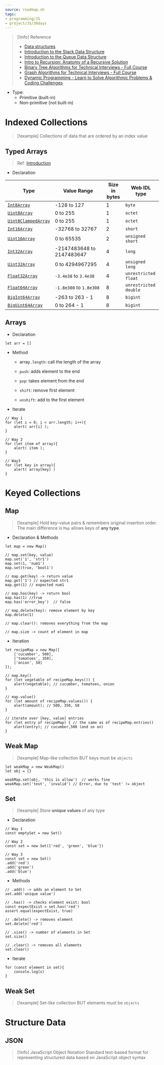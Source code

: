 ```yaml
---
source: roadmap.sh
tags:
- programming/JS
- project/JS/30days
---
```


> [!info] Reference
> - [Data structures](https://www.freecodecamp.org/news/data-structures-in-javascript-with-examples/#what-is-a-data-structure)
> - [Introduction to the Stack Data Structure](https://youtu.be/4F-BnR2XwqU)
> - [Introduction to the Queue Data Structure](https://youtu.be/GRA_3Ppl2ZI)
> - [Intro to Recursion: Anatomy of a Recursive Solution](https://youtu.be/yBWlPte6FhA)
> - [Binary Tree Algorithms for Technical Interviews - Full Course](https://youtu.be/fAAZixBzIAI)
> - [Graph Algorithms for Technical Interviews - Full Course](https://youtu.be/tWVWeAqZ0WU)
> - [Dynamic Programming - Learn to Solve Algorithmic Problems & Coding Challenges](https://youtu.be/oBt53YbR9Kk)



- Type: 
	- Primitive (built-in)
	- Non-primitive (not built-in)

# Indexed Collections

> [!example] Collections of data that are ordered by an index value
## Typed Arrays
> Ref: [Introduction](https://www.youtube.com/watch?v=UYkJaW3pmj0)

- Declaration

|Type|Value Range|Size in bytes|Web IDL type|
|---|---|---|---|
|[`Int8Array`](https://developer.mozilla.org/en-US/docs/Web/JavaScript/Reference/Global_Objects/Int8Array)|-128 to 127|1|`byte`|
|[`Uint8Array`](https://developer.mozilla.org/en-US/docs/Web/JavaScript/Reference/Global_Objects/Uint8Array)|0 to 255|1|`octet`|
|[`Uint8ClampedArray`](https://developer.mozilla.org/en-US/docs/Web/JavaScript/Reference/Global_Objects/Uint8ClampedArray)|0 to 255|1|`octet`|
|[`Int16Array`](https://developer.mozilla.org/en-US/docs/Web/JavaScript/Reference/Global_Objects/Int16Array)|-32768 to 32767|2|`short`|
|[`Uint16Array`](https://developer.mozilla.org/en-US/docs/Web/JavaScript/Reference/Global_Objects/Uint16Array)|0 to 65535|2|`unsigned short`|
|[`Int32Array`](https://developer.mozilla.org/en-US/docs/Web/JavaScript/Reference/Global_Objects/Int32Array)|-2147483648 to 2147483647|4|`long`|
|[`Uint32Array`](https://developer.mozilla.org/en-US/docs/Web/JavaScript/Reference/Global_Objects/Uint32Array)|0 to 4294967295|4|`unsigned long`|
|[`Float32Array`](https://developer.mozilla.org/en-US/docs/Web/JavaScript/Reference/Global_Objects/Float32Array)|`-3.4e38` to `3.4e38`|4|`unrestricted float`|
|[`Float64Array`](https://developer.mozilla.org/en-US/docs/Web/JavaScript/Reference/Global_Objects/Float64Array)|`-1.8e308` to `1.8e308`|8|`unrestricted double`|
|[`BigInt64Array`](https://developer.mozilla.org/en-US/docs/Web/JavaScript/Reference/Global_Objects/BigInt64Array)|-263 to 263 - 1|8|`bigint`|
|[`BigUint64Array`](https://developer.mozilla.org/en-US/docs/Web/JavaScript/Reference/Global_Objects/BigUint64Array)|0 to 264 - 1|8|`bigint`|

## Arrays

- Declaration
```JS
let arr = []
```
- Method
	- array`.length`: call the length of the array

	- `push`: adds element to the end
	- `pop`: takes element from the end

	- `shift`: remove first element
	- `unshift`: add to the first element
- Iterate
```JS
// Way 1
for (let i = 0; i < arr.length; i++){
	alert( arr[i] );
}

// Way 2
for (let item of array){
	alert( item );
}

// Way3
for (let key in array){
	alert( array[key] )
}
```
# Keyed Collections
## Map
> [!example] Hold key-value pairs & remembers original insertion order.
> The main difference is `Map` allows keys of **any type**.

- Declaration & Methods
```JS
let map = new Map()

// map.set(key, value)
map.set('1', 'str1')
map.set(1, 'num1')
map.set(true, 'bool1')

// map.get(key) -> return value
map.get('1') // expected str1
map.get(1) // expected num1

// map.has(key) -> return bool
map.has(1) //true
map.has('error_key')  // false

// map.delete(key): remove element by key
map.delete(1) 

// map.clear(): removes everything from the map

// map.size -> count of element in map
```

- Iteration
```JS
let recipeMap = new Map([
	['cucumber', 500],
	['tomatoes', 350],
	['onion', 50]
]);

// map.key()
for (let vegetable of recipeMap.keys()) {
	alert(vegetable); // cucumber, tomatoes, onion
}

// map.value()
for (let amount of recipeMap.values()) {
	alert(amount); // 500, 350, 50
}

// iterate over [key, value] entries
for (let entry of recipeMap) { // the same as of recipeMap.entries()
	alert(entry); // cucumber,500 (and so on)
}
```
## Weak Map
> [!example] Map-like collection BUT keys must be `objects`

```JS
let weakMap = new WeakMap()
let obj = {}

weakMap.set(obj, 'this is allow')  // works fine 
weakMap.set('test', 'invalid') // Error, due to 'test' != object
```
## Set
> [!example] Store **unique values** of any type

- Declaration
```JS
// Way 1
const emptySet = new Set()

// Way 2
const set = new Set(['red', 'green', 'blue'])

// Way 3
const set = new Set()
.add('red')
.add('green')
.add('blue')
```

- Methods
```JS
// .add() -> adds an element to Set
set.add('unique value')

// .has() -> checks element exist: bool
const expectExist = set.has('red')
assert.equal(expectExist, true)

// .delete() -> removes element
set.delete('red')

// .size() -> number of elements in Set
set.size()

// .clear() -> removes all elements
set.clear()
```

- Iterate
```JS
for (const element in set){
	console.log(x)
}
```
## Weak Set
> [!example] Set-like collection BUT elements must be `objects`


# Structure Data
## JSON
> [!info] JavaScript Object Notation
> Standard text-based format for representing structured data based on JavaScript object syntax